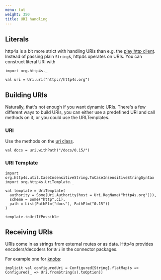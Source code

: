 ```yaml
---
menu: tut
weight: 350
title: URI handling
---
```


## Literals

http4s is a bit more strict with handling URIs than e.g. the [play http client].
Instead of passing plain `String`s, http4s operates on URIs. You can construct
literal URI with

```tut:book
import org.http4s._

val uri = Uri.uri("http://http4s.org")
```

## Building URIs

Naturally, that's not enough if you want dynamic URIs. There's a few different
ways to build URIs, you can either use a predefined URI and call methods on it,
or you could use the URLTemplates.

### URI

Use the methods on the [uri class].

```tut:book
val docs = uri.withPath("/docs/0.15/")
```

### URI Template

```tut:book
import org.http4s.util.CaseInsensitiveString.ToCaseInsensitiveStringSyntax
import org.http4s.UriTemplate._

val template = UriTemplate(
  authority = Some(Uri.Authority(host = Uri.RegName("http4s.org"))),
  scheme = Some("http".ci),
  path = List(PathElm("docs"), PathElm("0.15"))
)

template.toUriIfPossible
```

## Receiving URIs
URIs come in as strings from external routes or as data. Http4s provides
encoders/decoders for `Uri` in the connector packages.

For example one for [knobs]:

```
implicit val configuredUri = Configured[String].flatMap(s => Configured(_ => Uri.fromString(s).toOption))
```

[play http client]: https://www.playframework.com/documentation/2.5.x/api/scala/index.html#play.api.libs.ws.WS$
[uri class]: ../api/#org.http4s.Uri
[knobs]: https://github.com/Verizon/knobs
